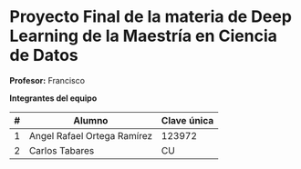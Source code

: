 # Proyecto Final de la materia de Deep Learning de la Maestría en Ciencia de Datos

**Profesor:** Francisco 

**Integrantes del equipo**

| # | Alumno                           | Clave única |
|---|-----------------------------------|-------------|
| 1 | Angel Rafael Ortega Ramírez | 123972      |
| 2 | Carlos Tabares         | CU      |




